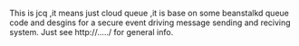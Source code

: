 This is jcq ,it means just cloud queue ,it is base on some  beanstalkd queue code  and desgins for a secure event driving message sending and reciving system.
Just see http://...../ for general info.

 
